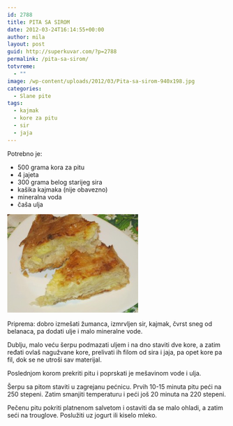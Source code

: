 ```yaml
---
id: 2788
title: PITA SA SIROM
date: 2012-03-24T16:14:55+00:00
author: mila
layout: post
guid: http://superkuvar.com/?p=2788
permalink: /pita-sa-sirom/
totvreme:
  - ""
image: /wp-content/uploads/2012/03/Pita-sa-sirom-940x198.jpg
categories:
  - Slane pite
tags:
  - kajmak
  - kore za pitu
  - sir
  - jaja
---
```

Potrebno je:

  * 500 grama kora za pitu
  * 4 jajeta
  * 300 grama belog starijeg sira
  * kašika kajmaka (nije obavezno)
  * mineralna voda
  * čaša ulja

<img class="alignnone size-medium wp-image-2789" title="Pita sa sirom" src="/wp-content/uploads/2012/03/Pita-sa-sirom-300x225.jpg" alt="" width="300" height="225" /> 

Priprema: dobro izmešati žumanca, izmrvljen sir, kajmak, čvrst sneg od belanaca, pa dodati ulje i malo mineralne vode.

Dublju, malo veću šerpu podmazati uljem i na dno staviti dve kore, a zatim ređati ovlaš nagužvane kore, prelivati ih filom od sira i jaja, pa opet kore pa fil, dok se ne utroši sav materijal.

Poslednjom korom prekriti pitu i poprskati je mešavinom vode i ulja.

Šerpu sa pitom staviti u zagrejanu pećnicu. Prvih 10-15 minuta pitu peći na 250 stepeni. Zatim smanjiti temperaturu i peći još 20 minuta na 220 stepeni.

Pečenu pitu pokriti platnenom salvetom i ostaviti da se malo ohladi, a zatim seći na trouglove. Poslužiti uz jogurt ili kiselo mleko.